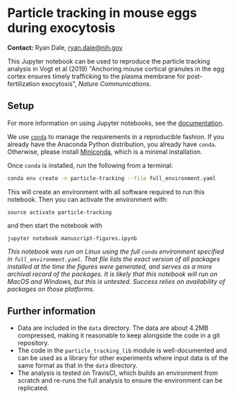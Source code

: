 # Particle tracking in mouse eggs during exocytosis

**Contact:** Ryan Dale, ryan.dale@nih.gov


This Jupyter notebook can be used to reproduce the particle tracking analysis
in Vogt et al (2019) "Anchoring mouse cortical granules in the egg cortex ensures
timely trafficking to the plasma membrane for post-fertilization exocytosis",
*Nature Communications*.

## Setup

For more information on using Jupyter notebooks, see the
[documentation](https://jupyter-notebook.readthedocs.io/en/stable/).

We use [`conda`](https://conda.io/docs/) to manage the requirements in
a reproducible fashion. If you already have the Anaconda Python distribution,
you already have `conda`. Otherwise, please install
[Miniconda](https://conda.io/miniconda.html), which is a minimal installation.

Once `conda` is installed, run the following from a terminal:

```bash
conda env create -n particle-tracking --file full_environment.yaml
```

This will create an environment with all software required to run this
notebook. Then you can activate the environment with:

```
source activate particle-tracking
```

and then start the notebook with 

```
jupyter notebook manuscript-figures.ipynb
```

*This notebook was run on Linux using the full `conda` environment specified in
`full_environment.yaml`. That file lists the exact version of all packages
installed at the time the figures were generated, and serves as a more archival
record of the packages. It is likely that this notebook will run on MacOS and
Windows, but this is untested. Success relies on availability of packages on
those platforms.*

## Further information

- Data are included in the `data` directory. The data are about 4.2MB
  compressed, making it reasonable to keep alongside the code in a git
  repository.
- The code in the `particle_tracking_lib` module is well-documented and can be
  used as a library for other experiments where input data is of the same
  format as that in the `data` directory.
- The analysis is tested on TravisCI, which builds an environment from scratch
  and re-runs the full analysis to ensure the environment can be replicated.
